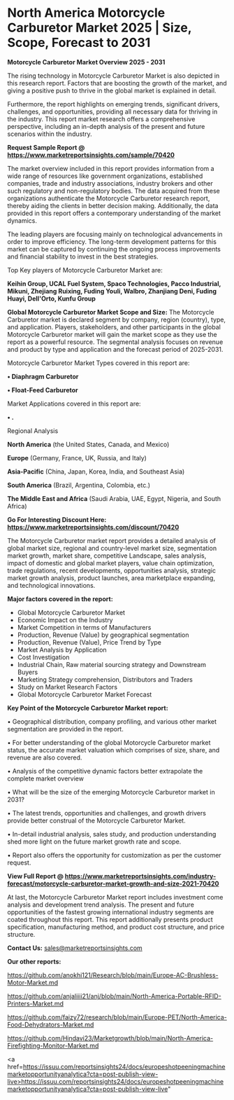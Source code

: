 # North America Motorcycle Carburetor Market 2025 | Size, Scope, Forecast to 2031

<Strong> Motorcycle Carburetor Market Overview 2025 - 2031</strong>

The rising technology in Motorcycle Carburetor Market is also depicted in this research report. Factors that are boosting the growth of the market, and giving a positive push to thrive in the global market is explained in detail.

Furthermore, the report highlights on emerging trends, significant drivers, challenges, and opportunities, providing all necessary data for thriving in the industry. This report market research offers a comprehensive perspective, including an in-depth analysis of the present and future scenarios within the industry.

<strong>Request Sample Report @ <a href=https://www.marketreportsinsights.com/sample/70420>https://www.marketreportsinsights.com/sample/70420</a></strong>

The market overview included in this report provides information from a wide range of resources like government organizations, established companies, trade and industry associations, industry brokers and other such regulatory and non-regulatory bodies. The data acquired from these organizations authenticate the Motorcycle Carburetor research report, thereby aiding the clients in better decision making. Additionally, the data provided in this report offers a contemporary understanding of the market dynamics.

The leading players are focusing mainly on technological advancements in order to improve efficiency. The long-term development patterns for this market can be captured by continuing the ongoing process improvements and financial stability to invest in the best strategies.

Top Key players of Motorcycle Carburetor Market are:

<strong>Keihin Group, UCAL Fuel System, Spaco Technologies, Pacco Industrial, Mikuni, Zhejiang Ruixing, Fuding Youli, Walbro, Zhanjiang Deni, Fuding Huayi, Dell'Orto, Kunfu Group</strong>

<strong><b>Global Motorcycle Carburetor Market Scope and Size:</b></strong>
The Motorcycle Carburetor market is declared segment by company, region (country), type, and application. Players, stakeholders, and other participants in the global Motorcycle Carburetor market will gain the market scope as they use the report as a powerful resource. The segmental analysis focuses on revenue and product by type and application and the forecast period of 2025-2031.

Motorcycle Carburetor Market Types covered in this report are:

<strong>• Diaphragm Carburetor

• Float-Feed Carburetor</strong>

Market Applications covered in this report are:

<strong>• .</strong> 

Regional Analysis

<strong>North America</strong> (the United States, Canada, and Mexico)

<strong>Europe</strong> (Germany, France, UK, Russia, and Italy)

<strong>Asia-Pacific</strong> (China, Japan, Korea, India, and Southeast Asia)

<strong>South America</strong> (Brazil, Argentina, Colombia, etc.)

<strong>The Middle East and Africa</strong> (Saudi Arabia, UAE, Egypt, Nigeria, and South Africa)

<strong>Go For Interesting Discount Here: <a href=https://www.marketreportsinsights.com/discount/70420>https://www.marketreportsinsights.com/discount/70420</a></strong>

The Motorcycle Carburetor market report provides a detailed analysis of global market size, regional and country-level market size, segmentation market growth, market share, competitive Landscape, sales analysis, impact of domestic and global market players, value chain optimization, trade regulations, recent developments, opportunities analysis, strategic market growth analysis, product launches, area marketplace expanding, and technological innovations.

<strong><b>Major factors covered in the report:</b></strong>
<ul>
  <li>Global Motorcycle Carburetor Market </li>
  <li>Economic Impact on the Industry</li>
  <li>Market Competition in terms of Manufacturers</li>
  <li>Production, Revenue (Value) by geographical segmentation</li>
  <li>Production, Revenue (Value), Price Trend by Type</li>
  <li>Market Analysis by Application</li>
  <li>Cost Investigation</li>
  <li>Industrial Chain, Raw material sourcing strategy and Downstream Buyers</li>
  <li>Marketing Strategy comprehension, Distributors and Traders</li>
  <li>Study on Market Research Factors</li>
  <li>Global Motorcycle Carburetor Market Forecast</li>
</ul>

<strong><b>Key Point of the Motorcycle Carburetor Market report:</b></strong>

• Geographical distribution, company profiling, and various other market segmentation are provided in the report.

• For better understanding of the global Motorcycle Carburetor market status, the accurate market valuation which comprises of size, share, and revenue are also covered.

• Analysis of the competitive dynamic factors better extrapolate the complete market overview

• What will be the size of the emerging Motorcycle Carburetor market in 2031?

• The latest trends, opportunities and challenges, and growth drivers provide better construal of the Motorcycle Carburetor Market.

• In-detail industrial analysis, sales study, and production understanding shed more light on the future market growth rate and scope.

• Report also offers the opportunity for customization as per the customer request.

<strong><b>View Full Report @ <a href=https://www.marketreportsinsights.com/industry-forecast/motorcycle-carburetor-market-growth-and-size-2021-70420>https://www.marketreportsinsights.com/industry-forecast/motorcycle-carburetor-market-growth-and-size-2021-70420</a></b></strong>


At last, the Motorcycle Carburetor Market report includes investment come analysis and development trend analysis. The present and future opportunities of the fastest growing international industry segments are coated throughout this report. This report additionally presents product specification, manufacturing method, and product cost structure, and price structure.

<strong>Contact Us:</strong>
sales@marketreportsinsights.com

<strong>Our other reports:</strong>

<a href=https://github.com/anokhi121/Research/blob/main/Europe-AC-Brushless-Motor-Market.md>https://github.com/anokhi121/Research/blob/main/Europe-AC-Brushless-Motor-Market.md</a>

<a href=https://github.com/anjaliiii21/anj/blob/main/North-America-Portable-RFID-Printers-Market.md>https://github.com/anjaliiii21/anj/blob/main/North-America-Portable-RFID-Printers-Market.md</a>

<a href=https://github.com/faizy72/research/blob/main/Europe-PET/North-America-Food-Dehydrators-Market.md>https://github.com/faizy72/research/blob/main/Europe-PET/North-America-Food-Dehydrators-Market.md</a>

<a href=https://github.com/Hindavi23/Marketgrowth/blob/main/North-America-Firefighting-Monitor-Market.md>https://github.com/Hindavi23/Marketgrowth/blob/main/North-America-Firefighting-Monitor-Market.md</a>

<a href=https://issuu.com/reportsinsights24/docs/europeshotpeeningmachinemarketopportunityanalytica?cta=post-publish-view-live>https://issuu.com/reportsinsights24/docs/europeshotpeeningmachinemarketopportunityanalytica?cta=post-publish-view-live</a>"
